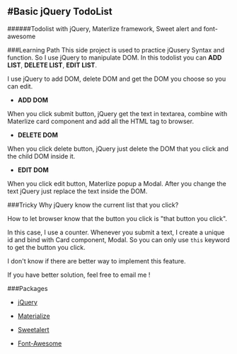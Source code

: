 #Basic jQuery TodoList
------
######Todolist with jQuery, Materlize framework, Sweet alert and font-awesome

###Learning Path
This side project is used to practice jQusery Syntax and function. So  I use jQuery to manipulate DOM.
In this todolist you can **ADD LIST**, **DELETE LIST**, **EDIT LIST**.

I use jQuery to add DOM, delete DOM and get the DOM you choose so you can edit.

* **ADD DOM**

When you click submit button, jQuery get the text in textarea, combine with Materlize card component and add all the HTML tag to browser.

* **DELETE DOM**

When you click delete button, jQuery just delete the DOM that you click and the child DOM inside it.

* **EDIT DOM**

When you click edit button, Materlize popup a Modal. After you change the text jQuery just replace the text inside the DOM.

###Tricky
Why jQuery know the current list that you click?

How to let browser know that the button you click is "that button you click".

In this case, I use a counter. Whenever you submit a text, I create a unique id and bind with Card component, Modal. So you can
only use ``this`` keyword to get the button you click.

I don't know if there are better way to implement this feature.

If you have better solution, feel free to email me !

###Packages

* [jQuery][jquery]

* [Materialize][materializecss]

* [Sweetalert][sweetalert]

* [Font-Awesome][Font-Awesome]

[jquery]: https://jquery.com/
[materializecss]: http://materializecss.com/
[sweetalert]:   http://t4t5.github.io/sweetalert/
[Font-Awesome]: https://fortawesome.github.io/Font-Awesome/
